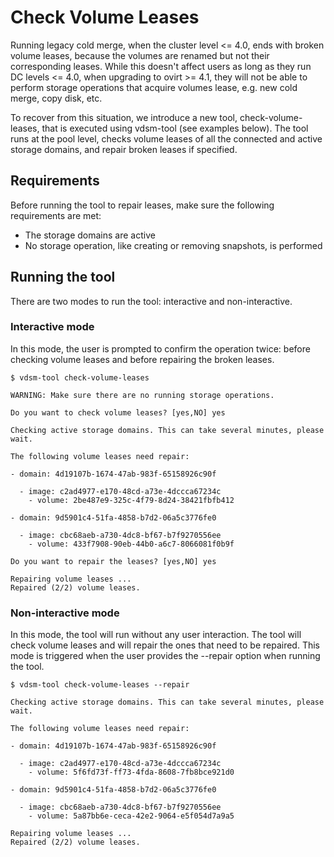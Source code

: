 # Check Volume Leases

Running legacy cold merge, when the cluster level <= 4.0, ends with
broken volume leases, because the volumes are renamed but not their
corresponding leases. While this doesn't affect users as long as they
run DC levels <= 4.0, when upgrading to ovirt >= 4.1, they will not be
able to perform storage operations that acquire volumes lease, e.g. new
cold merge, copy disk, etc.

To recover from this situation, we introduce a new tool,
check-volume-leases, that is executed using vdsm-tool (see examples
below).  The tool runs at the pool level, checks volume leases
of all the connected and active storage domains, and repair broken
leases if specified.

## Requirements

Before running the tool to repair leases, make sure the following
requirements are met:

- The storage domains are active
- No storage operation, like creating or removing snapshots, is
  performed

## Running the tool

There are two modes to run the tool: interactive and non-interactive.

### Interactive mode

In this mode, the user is prompted to confirm the operation twice:
before checking volume leases and before repairing the broken leases.

    $ vdsm-tool check-volume-leases

    WARNING: Make sure there are no running storage operations.

    Do you want to check volume leases? [yes,NO] yes

    Checking active storage domains. This can take several minutes, please wait.

    The following volume leases need repair:

    - domain: 4d19107b-1674-47ab-983f-65158926c90f

      - image: c2ad4977-e170-48cd-a73e-4dccca67234c
        - volume: 2be487e9-325c-4f79-8d24-38421fbfb412

    - domain: 9d5901c4-51fa-4858-b7d2-06a5c3776fe0

      - image: cbc68aeb-a730-4dc8-bf67-b7f9270556ee
        - volume: 433f7908-90eb-44b0-a6c7-8066081f0b9f

    Do you want to repair the leases? [yes,NO] yes

    Repairing volume leases ...
    Repaired (2/2) volume leases.

### Non-interactive mode

In this mode, the tool will run without any user interaction. The tool
will check volume leases and will repair the ones that need to be
repaired. This mode is triggered when the user provides the --repair
option when running the tool.

    $ vdsm-tool check-volume-leases --repair

    Checking active storage domains. This can take several minutes, please wait.

    The following volume leases need repair:

    - domain: 4d19107b-1674-47ab-983f-65158926c90f

      - image: c2ad4977-e170-48cd-a73e-4dccca67234c
        - volume: 5f6fd73f-ff73-4fda-8608-7fb8bce921d0

    - domain: 9d5901c4-51fa-4858-b7d2-06a5c3776fe0

      - image: cbc68aeb-a730-4dc8-bf67-b7f9270556ee
        - volume: 5a87bb6e-ceca-42e2-9064-e5f054d7a9a5

    Repairing volume leases ...
    Repaired (2/2) volume leases.
